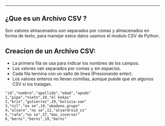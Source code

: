 
---
## ¿Que es un Archivo CSV ?
Son valores almacenados son separados por comas y almacenados en forma de texto, para manejar estos datos usamos el modulo CSV de Python.

## Creacion de un Archivo CSV:

- La primera fila se usa para indicar los nombres de los campos. 
- Los valores van separados por comas y sin espacios.
- Cada fila termina con un salto de linea (Presionando enter).
- Los valores enteros no llevan comillas, aunque puede que en algunos CSV si los traiagan.

```csv
"id","nombre","apellido","edad","apodo"
1,"pipe","nieto",19,"el kokas"
2,"kris","gutierrez",19,"bolivia-san"
3,"nil","no se",19,"abadono_grupo"
4,"alvaro","no se",12,"alvardroid_cs"
5,"rafa","no se",27,"mac_inversor"
6,"berni","berni",19,"berni"

```


